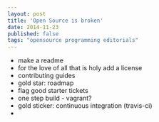 ```yaml
---
layout: post
title: 'Open Source is broken'
date: 2014-11-23
published: false
tags: "opensource programming editorials"
---
```


 - make a readme
 - for the love of all that is holy add a license
 - contributing guides
 - gold star: roadmap
 - flag good starter tickets
 - one step build - vagrant?
 - gold sticker: continuous integration (travis-ci)
 -

